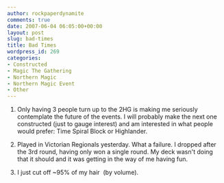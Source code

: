 ```yaml
---
author: rockpaperdynamite
comments: true
date: 2007-06-04 06:05:00+00:00
layout: post
slug: bad-times
title: Bad Times
wordpress_id: 269
categories:
- Constructed
- Magic The Gathering
- Northern Magic
- Northern Magic Event
- Other
---
```


1) Only having 3 people turn up to the 2HG is making me seriously contemplate the future of the events. I will probably make the next one constructed (just to gauge interest) and am interested in what people would prefer: Time Spiral Block or Highlander.

2) Played in Victorian Regionals yesterday. What a failure. I dropped after the 3rd round, having only won a single round. My deck wasn't doing that it should and it was getting in the way of me having fun.

3) I just cut off ~95% of my hair  (by volume).
